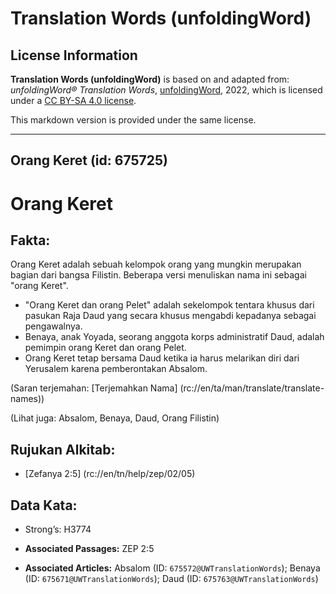 # Translation Words (unfoldingWord)

## License Information

**Translation Words (unfoldingWord)** is based on and adapted from: _unfoldingWord® Translation Words_, [unfoldingWord](https://unfoldingword.org/utw), 2022, which is licensed under a [CC BY-SA 4.0 license](https://creativecommons.org/licenses/by-sa/4.0/legalcode.en).

This markdown version is provided under the same license.



--------------------------------

## Orang Keret (id: 675725)

Orang Keret
===========

Fakta:
------

Orang Keret adalah sebuah kelompok orang yang mungkin merupakan bagian dari bangsa Filistin. Beberapa versi menuliskan nama ini sebagai "orang Keret".

* "Orang Keret dan orang Pelet" adalah sekelompok tentara khusus dari pasukan Raja Daud yang secara khusus mengabdi kepadanya sebagai pengawalnya.
* Benaya, anak Yoyada, seorang anggota korps administratif Daud, adalah pemimpin orang Keret dan orang Pelet.
* Orang Keret tetap bersama Daud ketika ia harus melarikan diri dari Yerusalem karena pemberontakan Absalom.

(Saran terjemahan: \[Terjemahkan Nama] (rc://en/ta/man/translate/translate\-names))

(Lihat juga: Absalom, Benaya, Daud, Orang Filistin)

Rujukan Alkitab:
----------------

* \[Zefanya 2:5] (rc://en/tn/help/zep/02/05\)

Data Kata:
----------

* Strong’s: H3774

* **Associated Passages:** ZEP 2:5
* **Associated Articles:** Absalom (ID: `675572@UWTranslationWords`); Benaya (ID: `675671@UWTranslationWords`); Daud (ID: `675763@UWTranslationWords`)

